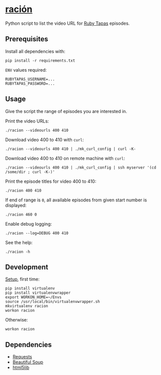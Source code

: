 # [ración](https://en.wiktionary.org/wiki/raci%C3%B3n)

Python script to list the video URL for [Ruby Tapas](https://www.rubytapas.com/) episodes.

## Prerequisites

Install all dependencies with:

    pip install -r requirements.txt

`ENV` values required:

```
RUBYTAPAS_USERNAME=...
RUBYTAPAS_PASSWORD=...
```

## Usage

Give the script the range of episodes you are interested in.

Print the video URLs:

    ./racion --videourls 400 410

Download video 400 to 410 with `curl`:

    ./racion --videourls 400 410 | ./mk_curl_config | curl -K-

Download video 400 to 410 on remote machine with `curl`:

    ./racion --videourls 400 410 | ./mk_curl_config | ssh myserver '(cd /some/dir ; curl -K-)'

Print the episode titles for video 400 to 410:

    ./racion 400 410

If end of range is `0`, all available episodes from given start number is displayed:

    ./racion 460 0

Enable debug logging:

    ./racion --log=DEBUG 400 410

See the help:

    ./racion -h

## Development

[Setup](http://python-guide-pt-br.readthedocs.io/en/latest/dev/virtualenvs/), first time:

    pip install virtualenv
    pip install virtualenvwrapper
    export WORKON_HOME=~/Envs
    source /usr/local/bin/virtualenvwrapper.sh
    mkvirtualenv racion
    workon racion

Otherwise:

    workon racion

## Dependencies

* [Requests](http://docs.python-requests.org/en/master/)
* [Beautiful Soup](https://www.crummy.com/software/BeautifulSoup/)
* [html5lib](https://github.com/html5lib/html5lib-python)
